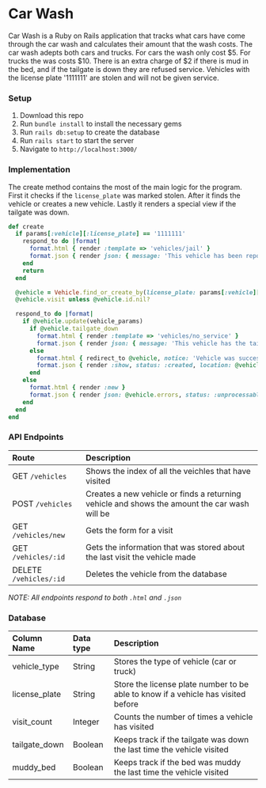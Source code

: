 # Car Wash

Car Wash is a Ruby on Rails application that tracks what cars have come through the car wash and calculates their amount that the wash costs. The car wash adepts both cars and trucks. For cars the wash only cost $5. For trucks the was costs $10. There is an extra charge of $2 if there is mud in the bed, and if the tailgate is down they are refused service. Vehicles with the license plate '1111111' are stolen and will not be given service.

### Setup

1. Download this repo
2. Run `bundle install` to install the necessary gems
3. Run `rails db:setup` to create the database
4. Run `rails start` to start the server
5. Navigate to `http://localhost:3000/`


### Implementation

The create method contains the most of the main logic for the program. First it checks if the `license_plate` was marked stolen. After it finds the vehicle or creates a new vehicle. Lastly it renders a special view if the tailgate was down.

```Ruby
def create
  if params[:vehicle][:license_plate] == '1111111'
    respond_to do |format|
      format.html { render :template => 'vehicles/jail' }
      format.json { render json: { message: 'This vehicle has been reported stolen! We will not give service to a stolen vehicle' } }
    end
    return
  end

  @vehicle = Vehicle.find_or_create_by(license_plate: params[:vehicle][:license_plate])
  @vehicle.visit unless @vehicle.id.nil?

  respond_to do |format|
    if @vehicle.update(vehicle_params)
      if @vehicle.tailgate_down
        format.html { render :template => 'vehicles/no_service' }
        format.json { render json: { message: 'This vehicle has the tailgate down' } }
      else
        format.html { redirect_to @vehicle, notice: 'Vehicle was successfully created.' }
        format.json { render :show, status: :created, location: @vehicle }
      end
    else
      format.html { render :new }
      format.json { render json: @vehicle.errors, status: :unprocessable_entity }
    end
  end
end
```

### API Endpoints

| Route     | Description     |
| :------------- | :------------- |
| GET `/vehicles`       | Shows the index of all the veichles that have visited       |
| POST `/vehicles`      | Creates a new vehicle or finds a returning vehicle and shows the amount the car wash will be       |
| GET `/vehicles/new`   | Gets the form for a visit       |
| GET `/vehicles/:id`   | Gets the information that was stored about the last visit the vehicle made       |
| DELETE `/vehicles/:id`| Deletes the vehicle from the database       |

*NOTE: All endpoints respond to both `.html` and `.json`*

### Database

| Column Name     | Data type      | Description |
| :-------------  | :------------- | :------------- |
| vehicle_type    | String         | Stores the type of vehicle (car or truck) |
| license_plate   | String         | Store the license plate number to be able to know if a vehicle has visited before |
| visit_count     | Integer        | Counts the number of times a vehicle has visited |
| tailgate_down   | Boolean        | Keeps track if the tailgate was down the last time the vehicle visited |
| muddy_bed       | Boolean        | Keeps track if the bed was muddy the last time the vehicle visited |
